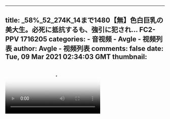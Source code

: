 
---
title: _58%_52_274K_14まで1480【無】色白巨乳の美大生。必死に抵抗するも、強引に犯され… FC2-PPV 1716205
categories: 
    - 音视频
    - Avgle - 视频列表
author: Avgle - 视频列表
comments: false
date: Tue, 09 Mar 2021 02:34:03 GMT
thumbnail: 
---

<div>   
<video controls loop poster="https://static-clst.avgle.com/videos/tmb15/498114/1.jpg" src="https://static-clst.avgle.com/videos/tmb15/498114/preview.mp4"></video>  
</div>
            